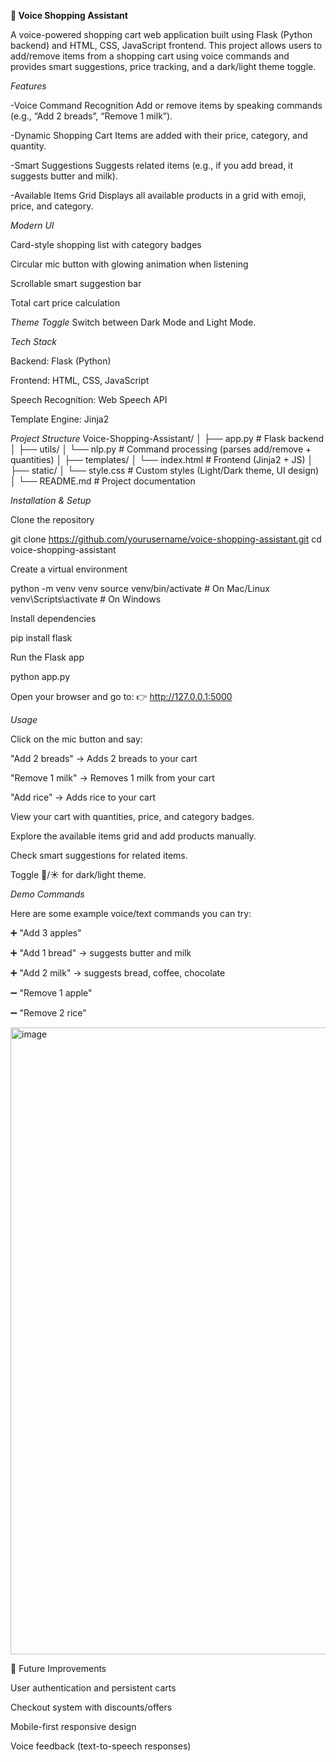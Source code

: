 **🛒 Voice Shopping Assistant**

A voice-powered shopping cart web application built using Flask (Python backend) and HTML, CSS, JavaScript frontend.
This project allows users to add/remove items from a shopping cart using voice commands and provides smart suggestions, price tracking, and a dark/light theme toggle.

_Features_

-Voice Command Recognition
Add or remove items by speaking commands (e.g., “Add 2 breads”, “Remove 1 milk”).

-Dynamic Shopping Cart
Items are added with their price, category, and quantity.

-Smart Suggestions
Suggests related items (e.g., if you add bread, it suggests butter and milk).

-Available Items Grid
Displays all available products in a grid with emoji, price, and category.

_Modern UI_

Card-style shopping list with category badges

Circular mic button with glowing animation when listening

Scrollable smart suggestion bar

Total cart price calculation

_Theme Toggle_
Switch between Dark Mode and Light Mode.

_Tech Stack_

Backend: Flask (Python)

Frontend: HTML, CSS, JavaScript

Speech Recognition: Web Speech API

Template Engine: Jinja2

_Project Structure_
Voice-Shopping-Assistant/
│
├── app.py                 # Flask backend
│
├── utils/
│   └── nlp.py             # Command processing (parses add/remove + quantities)
│
├── templates/
│   └── index.html         # Frontend (Jinja2 + JS)
│
├── static/
│   └── style.css          # Custom styles (Light/Dark theme, UI design)
│
└── README.md              # Project documentation

_Installation & Setup_

Clone the repository

git clone https://github.com/yourusername/voice-shopping-assistant.git
cd voice-shopping-assistant


Create a virtual environment

python -m venv venv
source venv/bin/activate   # On Mac/Linux
venv\Scripts\activate      # On Windows


Install dependencies

pip install flask


Run the Flask app

python app.py


Open your browser and go to:
👉 http://127.0.0.1:5000

_Usage_

Click on the mic button and say:

"Add 2 breads" → Adds 2 breads to your cart

"Remove 1 milk" → Removes 1 milk from your cart

"Add rice" → Adds rice to your cart

View your cart with quantities, price, and category badges.

Explore the available items grid and add products manually.

Check smart suggestions for related items.

Toggle 🌙/☀️ for dark/light theme.

_Demo Commands_

Here are some example voice/text commands you can try:

➕ "Add 3 apples"

➕ "Add 1 bread" → suggests butter and milk

➕ "Add 2 milk" → suggests bread, coffee, chocolate

➖ "Remove 1 apple"

➖ "Remove 2 rice"

<img width="1919" height="1003" alt="image" src="https://github.com/user-attachments/assets/24c14258-8062-45f5-b29f-e34597b66a9c" />


📌 Future Improvements

User authentication and persistent carts

Checkout system with discounts/offers

Mobile-first responsive design

Voice feedback (text-to-speech responses)
